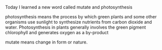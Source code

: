 Today I learned a new word called mutate and photosynthesis



photosynthesis means the process by which green plants and some other organisms use sunlight to synthesize nutrients from carbon dioxide and water. Photosynthesis in plants generally involves the green pigment chlorophyll and generates oxygen as a by-product



mutate means change in form or nature.